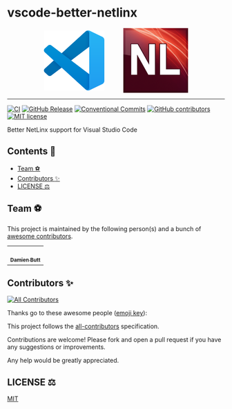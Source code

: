 # vscode-better-netlinx

<div align="center">
    <img align="center" src="./assets/img/vscode.png" alt="vscode-logo" width="140" hspace="20" />
    <img align="center" src="./assets/img/NetLinx1.png" alt="netlinx-logo" width="150" hspace="20"/>
</div>

---

[![CI][ci]](https://github.com/Norgate-AV/vscode-better-netlinx/actions/workflows/ci.yml)
[![GitHub Release](https://img.shields.io/github/v/release/Norgate-AV/vscode-better-netlinx)](https://github.com/Norgate-AV/vscode-better-netlinx/releases)
[![Conventional Commits](https://img.shields.io/badge/Conventional%20Commits-1.0.0-%23FE5196?logo=conventionalcommits&logoColor=white)](https://conventionalcommits.org)
[![GitHub contributors](https://img.shields.io/github/contributors/Norgate-AV/vscode-better-netlinx)](https://github.com/Norgate-AV/vscode-better-netlinx/graphs/contributors)
[![MIT license](https://img.shields.io/badge/License-MIT-blue.svg)](LICENSE)

Better NetLinx support for Visual Studio Code

[ci]: https://img.shields.io/github/actions/workflow/status/Norgate-AV/vscode-better-netlinx/ci.yml?logo=github&label=CI

## Contents :book:

<!-- START doctoc generated TOC please keep comment here to allow auto update -->
<!-- DON'T EDIT THIS SECTION, INSTEAD RE-RUN doctoc TO UPDATE -->

- [Team :soccer:](#team-soccer)
- [Contributors :sparkles:](#contributors-sparkles)
- [LICENSE :balance_scale:](#license-balance_scale)

<!-- END doctoc generated TOC please keep comment here to allow auto update -->

## Team :soccer:

This project is maintained by the following person(s) and a bunch of [awesome contributors](https://github.com/Norgate-AV/vscode-better-netlinx/graphs/contributors).

<table>
  <tr>
    <td align="center"><a href="https://github.com/damienbutt"><img src="https://avatars.githubusercontent.com/damienbutt?v=4?s=100" width="100px;" alt=""/><br /><sub><b>Damien Butt</b></sub></a><br /></td>
  </tr>
</table>

## Contributors :sparkles:

<!-- ALL-CONTRIBUTORS-BADGE:START - Do not remove or modify this section -->

[![All Contributors](https://img.shields.io/badge/all_contributors-1-orange.svg?style=flat-square)](#contributors-)

<!-- ALL-CONTRIBUTORS-BADGE:END -->

Thanks go to these awesome people ([emoji key](https://allcontributors.org/docs/en/emoji-key)):

<!-- ALL-CONTRIBUTORS-LIST:START - Do not remove or modify this section -->
<!-- prettier-ignore-start -->
<!-- markdownlint-disable -->

<!-- markdownlint-restore -->
<!-- prettier-ignore-end -->

<!-- ALL-CONTRIBUTORS-LIST:END -->

This project follows the [all-contributors](https://allcontributors.org) specification.

Contributions are welcome! Please fork and open a pull request if you have any suggestions or improvements.

Any help would be greatly appreciated.

## LICENSE :balance_scale:

[MIT](./LICENSE)
